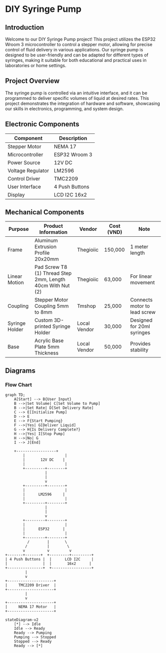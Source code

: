 # DIY Syringe Pump

## Introduction

Welcome to our DIY Syringe Pump project! This project utilizes the ESP32 Wroom 3 microcontroller to control a stepper motor, allowing for precise control of fluid delivery in various applications. Our syringe pump is designed to be user-friendly and can be adapted for different types of syringes, making it suitable for both educational and practical uses in laboratories or home settings.

## Project Overview

The syringe pump is controlled via an intuitive interface, and it can be programmed to deliver specific volumes of liquid at desired rates. This project demonstrates the integration of hardware and software, showcasing our skills in electronics, programming, and system design.

## Electronic Components

| Component             | Description                      |
|-----------------------|----------------------------------|
| Stepper Motor         | NEMA 17                          |
| Microcontroller       | ESP32 Wroom 3                   |
| Power Source          | 12V DC                           |
| Voltage Regulator     | LM2596                           |
| Control Driver        | TMC2209                          |
| User Interface        | 4 Push Buttons                   |
| Display               | LCD I2C 16x2                    |

## Mechanical Components

| Purpose            | Product Information                                   | Vendor         | Cost (VND) | Note                  |
|--------------------|------------------------------------------------------|----------------|------------|-----------------------|
| Frame              | Aluminum Extrusion Profile 20x20mm                   | Thegioiic      | 150,000    | 1 meter length        |
| Linear Motion      | Pad Screw T8 (1) Thread Step 2mm, Length 40cm With Nut (2) | Thegioiic      | 63,000     | For linear movement    |
| Coupling           | Stepper Motor Coupling 5mm to 8mm                     | Tmshop         | 25,000     | Connects motor to lead screw |
| Syringe Holder     | Custom 3D-printed Syringe Holder                      | Local Vendor    | 30,000     | Designed for 20ml syringes |
| Base               | Acrylic Base Plate 5mm Thickness                      | Local Vendor    | 50,000     | Provides stability      |

## Diagrams

### Flow Chart

```mermaid
graph TD;
    A[Start] --> B{User Input}
    B -->|Set Volume| C[Set Volume to Pump]
    B -->|Set Rate| D[Set Delivery Rate]
    C --> E[Initialize Pump]
    D --> E
    E --> F{Start Pumping}
    F -->|Yes| G[Deliver Liquid]
    G --> H{Is Delivery Complete?}
    H -->|Yes| I[Stop Pump]
    H -->|No| G
    I --> J[End]

    +------------------+
        |                  |
        |       12V DC    |
        |                  |
        +---------+--------+
                  |
                  |
                  v
        +---------+--------+
        |                  |
        |      LM2596     |
        |                  |
        +---------+--------+
                  |
                  |
                  v
        +---------+--------+
        |                  |
        |      ESP32      |
        |                  |
        +---------+--------+
          /        |       \
         /         |        \
        v          v         v
+-------+-------+  +---------+---------+
| 4 Push Buttons |  |      LCD I2C     |
|                |  |       16x2      |
+----------------+  +------------------+
         |
         v
+---------------------+
|     TMC2209 Driver  |
+---------------------+
         |
         v
+---------------------+
|     NEMA 17 Motor   |
+---------------------+

stateDiagram-v2
    [*] --> Idle
    Idle --> Ready
    Ready --> Pumping
    Pumping --> Stopped
    Stopped --> Ready
    Ready --> [*]
    


